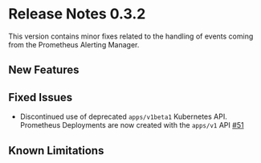 # Release Notes 0.3.2

This version contains minor fixes related to the handling of events coming from the Prometheus Alerting Manager.

## New Features

## Fixed Issues
- Discontinued use of deprecated `apps/v1beta1` Kubernetes API. Prometheus Deployments are now created with the `apps/v1` API  [#51](https://github.com/keptn-contrib/prometheus-service/issues/51)

## Known Limitations
